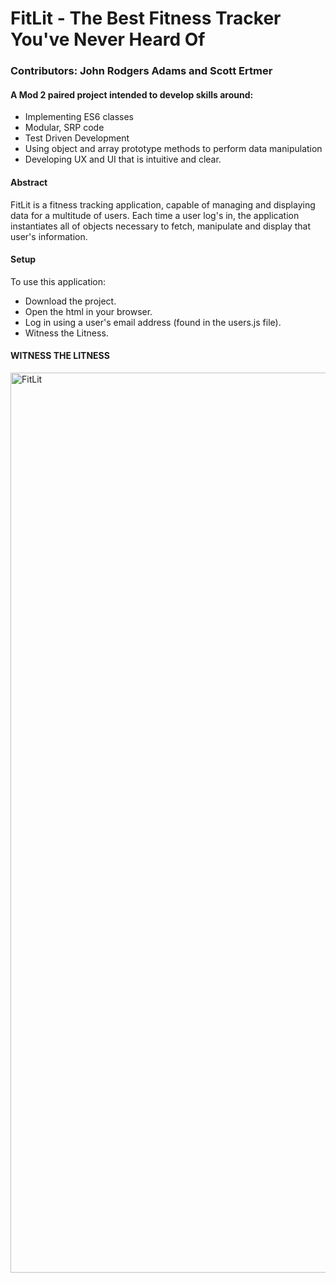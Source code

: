 # FitLit - The Best Fitness Tracker You've Never Heard Of
### Contributors: John Rodgers Adams and Scott Ertmer

#### A Mod 2 paired project intended to develop skills around:
* Implementing ES6 classes
* Modular, SRP code
* Test Driven Development
* Using object and array prototype methods to perform data manipulation
* Developing UX and UI that is intuitive and clear.

#### Abstract
FitLit is a fitness tracking application, capable of managing and displaying data for a multitude of users. Each time a user log's in, the application instantiates all of objects necessary to fetch, manipulate and display that user's information.

#### Setup
To use this application:

 - Download the project.
 - Open the html in your browser.
 - Log in using a user's email address (found in the users.js file).
 - Witness the Litness.

#### WITNESS THE LITNESS

<img width="1440" alt="FitLit" src="https://user-images.githubusercontent.com/49926352/66957898-5231e000-f024-11e9-9556-87011c690393.png">
